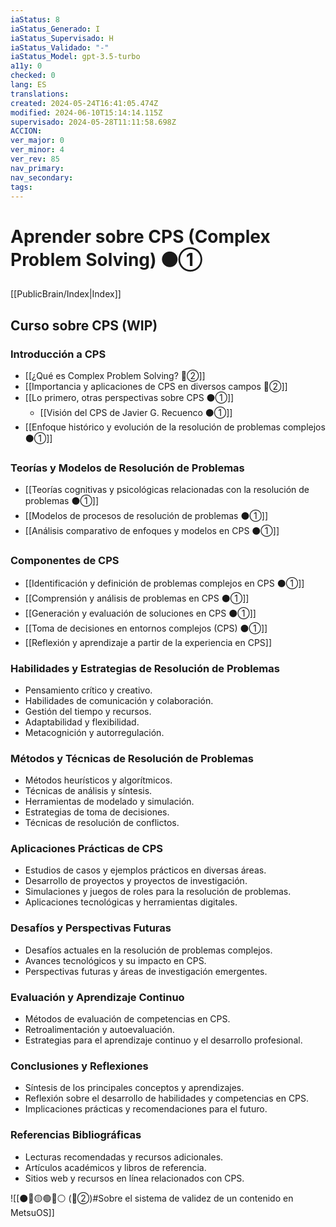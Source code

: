 ```yaml
---
iaStatus: 8
iaStatus_Generado: I
iaStatus_Supervisado: H
iaStatus_Validado: "-"
iaStatus_Model: gpt-3.5-turbo
a11y: 0
checked: 0
lang: ES
translations: 
created: 2024-05-24T16:41:05.474Z
modified: 2024-06-10T15:14:14.115Z
supervisado: 2024-05-28T11:11:58.698Z
ACCION: 
ver_major: 0
ver_minor: 4
ver_rev: 85
nav_primary: 
nav_secondary: 
tags:
---
```

# Aprender sobre CPS (Complex Problem Solving) ⚫①

[[PublicBrain/Index|Index]]

## Curso sobre CPS (WIP)

### Introducción a CPS

- [[¿Qué es Complex Problem Solving? 🔴②]]
- [[Importancia y aplicaciones de CPS en diversos campos 🔴②]]
- [[Lo primero, otras perspectivas sobre CPS ⚫①]]
	- [[Visión del CPS de Javier G. Recuenco ⚫①]]
- [[Enfoque histórico y evolución de la resolución de problemas complejos ⚫①]]

### Teorías y Modelos de Resolución de Problemas

- [[Teorías cognitivas y psicológicas relacionadas con la resolución de problemas ⚫①]]
- [[Modelos de procesos de resolución de problemas ⚫①]]
- [[Análisis comparativo de enfoques y modelos en CPS ⚫①]]

### Componentes de CPS

- [[Identificación y definición de problemas complejos en CPS ⚫①]]
- [[Comprensión y análisis de problemas en CPS ⚫①]]
- [[Generación y evaluación de soluciones en CPS ⚫①]]
- [[Toma de decisiones en entornos complejos (CPS) ⚫①]]
- [[Reflexión y aprendizaje a partir de la experiencia en CPS]]

### Habilidades y Estrategias de Resolución de Problemas
- Pensamiento crítico y creativo.
- Habilidades de comunicación y colaboración.
- Gestión del tiempo y recursos.
- Adaptabilidad y flexibilidad.
- Metacognición y autorregulación.

### Métodos y Técnicas de Resolución de Problemas
- Métodos heurísticos y algorítmicos.
- Técnicas de análisis y síntesis.
- Herramientas de modelado y simulación.
- Estrategias de toma de decisiones.
- Técnicas de resolución de conflictos.

### Aplicaciones Prácticas de CPS
- Estudios de casos y ejemplos prácticos en diversas áreas.
- Desarrollo de proyectos y proyectos de investigación.
- Simulaciones y juegos de roles para la resolución de problemas.
- Aplicaciones tecnológicas y herramientas digitales.

### Desafíos y Perspectivas Futuras
- Desafíos actuales en la resolución de problemas complejos.
- Avances tecnológicos y su impacto en CPS.
- Perspectivas futuras y áreas de investigación emergentes.

### Evaluación y Aprendizaje Continuo
- Métodos de evaluación de competencias en CPS.
- Retroalimentación y autoevaluación.
- Estrategias para el aprendizaje continuo y el desarrollo profesional.

### Conclusiones y Reflexiones
- Síntesis de los principales conceptos y aprendizajes.
- Reflexión sobre el desarrollo de habilidades y competencias en CPS.
- Implicaciones prácticas y recomendaciones para el futuro.

### Referencias Bibliográficas
- Lecturas recomendadas y recursos adicionales.
- Artículos académicos y libros de referencia.
- Sitios web y recursos en línea relacionados con CPS.

![[⚫🔴🟡🟢🔵⚪ (🔴②)#Sobre el sistema de validez de un contenido en MetsuOS]]


